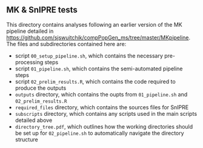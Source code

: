 ## MK & SnIPRE tests  
  
This directory contains analyses following an earlier version of the MK pipeline detailed in https://github.com/sjswuitchik/compPopGen_ms/tree/master/MKpipeline. The files and subdirectories contained here are:  
  
* script `00_setup_pipeline.sh`, which contains the necessary pre-processing steps 
* script `01_pipeline.sh`, which contains the semi-automated pipeline steps
* script `02_prelim_results.R`, which contains the code required to produce the outputs
* `outputs` directory, which contains the oupts from `01_pipeline.sh` and `02_prelim_results.R`
* `required_files` directory, which contains the sources files for SnIPRE
* `subscripts` directory, which contains any scripts used in the main scripts detailed above
* `directory_tree.pdf`, which outlines how the working directories should be set up for `02_pipeline.sh` to automatically navigate the directory structure
